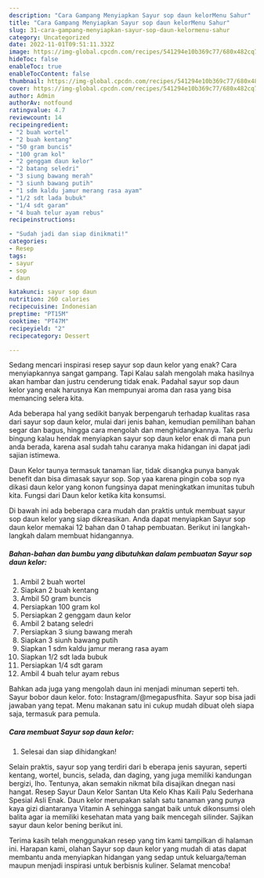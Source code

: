```yaml
---
description: "Cara Gampang Menyiapkan Sayur sop daun kelorMenu Sahur"
title: "Cara Gampang Menyiapkan Sayur sop daun kelorMenu Sahur"
slug: 31-cara-gampang-menyiapkan-sayur-sop-daun-kelormenu-sahur
category: Uncategorized
date: 2022-11-01T09:51:11.332Z
image: https://img-global.cpcdn.com/recipes/541294e10b369c77/680x482cq70/sayur-sop-daun-kelor-foto-resep-utama.jpg
hideToc: false
enableToc: true
enableTocContent: false
thumbnail: https://img-global.cpcdn.com/recipes/541294e10b369c77/680x482cq70/sayur-sop-daun-kelor-foto-resep-utama.jpg
cover: https://img-global.cpcdn.com/recipes/541294e10b369c77/680x482cq70/sayur-sop-daun-kelor-foto-resep-utama.jpg
author: Admin
authorAv: notfound
ratingvalue: 4.7
reviewcount: 14
recipeingredient:
- "2 buah wortel"
- "2 buah kentang"
- "50 gram buncis"
- "100 gram kol"
- "2 genggam daun kelor"
- "2 batang seledri"
- "3 siung bawang merah"
- "3 siunh bawang putih"
- "1 sdm kaldu jamur merang rasa ayam"
- "1/2 sdt lada bubuk"
- "1/4 sdt garam"
- "4 buah telur ayam rebus"
recipeinstructions:

- "Sudah jadi dan siap dinikmati!"
categories:
- Resep
tags:
- sayur
- sop
- daun

katakunci: sayur sop daun 
nutrition: 260 calories
recipecuisine: Indonesian
preptime: "PT15M"
cooktime: "PT47M"
recipeyield: "2"
recipecategory: Dessert

---
```



Sedang mencari inspirasi resep sayur sop daun kelor yang enak? Cara menyiapkannya sangat gampang. Tapi Kalau salah mengolah maka hasilnya akan hambar dan justru cenderung tidak enak. Padahal sayur sop daun kelor yang enak harusnya Kan mempunyai aroma dan rasa yang bisa memancing selera kita.


Ada beberapa hal yang sedikit banyak berpengaruh terhadap kualitas rasa dari sayur sop daun kelor, mulai dari jenis bahan, kemudian pemilihan bahan segar dan bagus, hingga cara mengolah dan menghidangkannya. Tak perlu bingung kalau hendak menyiapkan sayur sop daun kelor enak di mana pun anda berada, karena asal sudah tahu caranya maka hidangan ini dapat jadi sajian istimewa.

Daun Kelor taunya termasuk tanaman liar, tidak disangka punya banyak benefit dan bisa dimasak sayur sop. Sop yaa karena pingin coba sop nya dikasi daun kelor yang konon fungsinya dapat meningkatkan imunitas tubuh kita. Fungsi dari Daun kelor ketika kita konsumsi.


Di bawah ini ada beberapa cara mudah dan praktis untuk membuat sayur sop daun kelor yang siap dikreasikan. Anda dapat menyiapkan Sayur sop daun kelor memakai 12 bahan dan 0 tahap pembuatan. Berikut ini langkah-langkah dalam membuat hidangannya.

<!--inarticleads1-->

##### Bahan-bahan dan bumbu yang dibutuhkan dalam pembuatan Sayur sop daun kelor:

1. Ambil 2 buah wortel
1. Siapkan 2 buah kentang
1. Ambil 50 gram buncis
1. Persiapkan 100 gram kol
1. Persiapkan 2 genggam daun kelor
1. Ambil 2 batang seledri
1. Persiapkan 3 siung bawang merah
1. Siapkan 3 siunh bawang putih
1. Siapkan 1 sdm kaldu jamur merang rasa ayam
1. Siapkan 1/2 sdt lada bubuk
1. Persiapkan 1/4 sdt garam
1. Ambil 4 buah telur ayam rebus


Bahkan ada juga yang mengolah daun ini menjadi minuman seperti teh. Sayur bobor daun kelor. foto: Instagram/@megapusfhita. Sayur sop bisa jadi jawaban yang tepat. Menu makanan satu ini cukup mudah dibuat oleh siapa saja, termasuk para pemula. 

<!--inarticleads2-->

##### Cara membuat Sayur sop daun kelor:


1. Selesai dan siap dihidangkan!

Selain praktis, sayur sop yang terdiri dari b eberapa jenis sayuran, seperti kentang, wortel, buncis, selada, dan daging, yang juga memiliki kandungan bergizi, lho. Tentunya, akan semakin nikmat bila disajikan dnegan nasi hangat. Resep Sayur Daun Kelor Santan Uta Kelo Khas Kaili Palu Sederhana Spesial Asli Enak. Daun kelor merupakan salah satu tanaman yang punya kaya gizi diantaranya Vitamin A sehingga sangat baik untuk dikonsumsi oleh balita agar ia memiliki kesehatan mata yang baik mencegah silinder. Sajikan sayur daun kelor bening berikut ini. 

Terima kasih telah menggunakan resep yang tim kami tampilkan di halaman ini. Harapan kami, olahan Sayur sop daun kelor yang mudah di atas dapat membantu anda menyiapkan hidangan yang sedap untuk keluarga/teman maupun menjadi inspirasi untuk berbisnis kuliner. Selamat mencoba!
